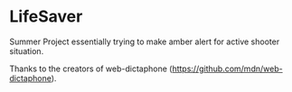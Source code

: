 # LifeSaver
Summer Project essentially trying to make amber alert for active shooter situation.

Thanks to the creators of web-dictaphone (https://github.com/mdn/web-dictaphone).
